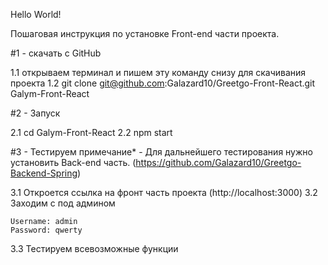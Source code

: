Hello World!

Пошаговая инструкция по установке Front-end части проекта.

#1 - скачать с GitHub

1.1 открываем терминал и пишем эту команду снизу для скачивания проекта
1.2 git clone git@github.com:Galazard10/Greetgo-Front-React.git Galym-Front-React

#2 - Запуск

2.1 cd Galym-Front-React
2.2 npm start

#3 - Тестируем
примечание* - Для дальнейшего тестирования нужно установить Back-end часть. (https://github.com/Galazard10/Greetgo-Backend-Spring)

3.1 Откроется ссылка на фронт часть проекта (http://localhost:3000)
3.2 Заходим с под админом
    
    Username: admin
    Password: qwerty

3.3 Тестируем всевозможные функции
